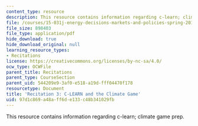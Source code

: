 ```yaml
---
content_type: resource
description: This resource contains information regarding c-learn; climate game prep.
file: /courses/15-031j-energy-decisions-markets-and-policies-spring-2012/97d1c869a48aff6de133c48b341029fb_MIT15_031JS12_rec3.pdf
file_size: 898403
file_type: application/pdf
hide_download: true
hide_download_original: null
learning_resource_types:
- Recitations
license: https://creativecommons.org/licenses/by-nc-sa/4.0/
ocw_type: OCWFile
parent_title: Recitations
parent_type: CourseSection
parent_uid: 544209e9-3af0-e518-a19d-fff04470f178
resourcetype: Document
title: 'Recitation 3: C-LEARN and the Climate Game'
uid: 97d1c869-a48a-ff6d-e133-c48b341029fb
---
```

This resource contains information regarding c-learn; climate game prep.